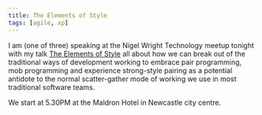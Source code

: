 ```yaml
---
title: The Elements of Style
tags: [agile, xp]
---
```


I am (one of three) speaking at the Nigel Wright Technology meetup tonight with my talk [The Elements of Style](https://www.slideshare.net/slideshow/the-elements-of-style-191457045/191457045) 
all about how we can break out of the traditional ways of development working to embrace pair programming, mob programming and experience strong-style pairing as a 
potential antidote to the normal scatter-gather mode of working we use in most traditional software teams. 

We start at 5.30PM at the Maldron Hotel in Newcastle city centre.
